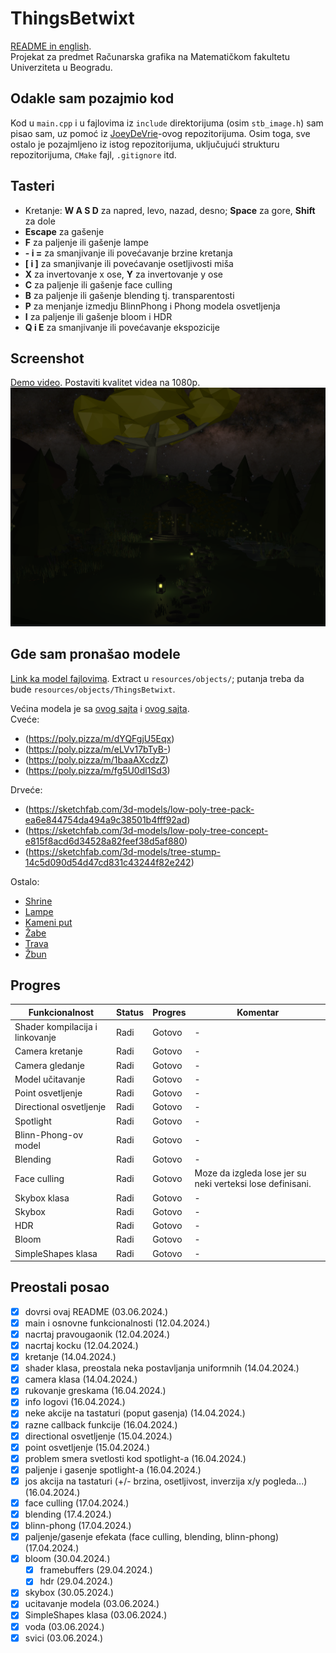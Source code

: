 # ThingsBetwixt
[README in english](README.md). <br>
Projekat za predmet Računarska grafika na Matematičkom fakultetu Univerziteta u Beogradu.

## Odakle sam pozajmio kod
Kod u `main.cpp` i u fajlovima iz `include` direktorijuma (osim `stb_image.h`) sam pisao sam, uz pomoć iz [JoeyDeVrie](https://github.com/JoeyDeVries/LearnOpenGL)-ovog repozitorijuma.
Osim toga, sve ostalo je pozajmljeno iz istog repozitorijuma, uključujući strukturu repozitorijuma, `CMake` fajl, `.gitignore` itd.

## Tasteri
- Kretanje: **W A S D** za napred, levo, nazad, desno; **Space** za gore, **Shift** za dole
- **Escape** za gašenje
- **F** za paljenje ili gašenje lampe
- **- i =** za smanjivanje ili povećavanje brzine kretanja
- **\[ i \]** za smanjivanje ili povećavanje osetljivosti miša
- **X** za invertovanje x ose, **Y** za invertovanje y ose
- **C** za paljenje ili gašenje face culling
- **B** za paljenje ili gašenje blending tj. transparentosti
- **P** za menjanje izmedju BlinnPhong i Phong modela osvetljenja
- **I** za paljenje ili gašenje bloom i HDR
- **Q i E** za smanjivanje ili povećavanje ekspozicije

## Screenshot
[Demo video](https://youtu.be/peo56Z8w0GY). Postaviti kvalitet videa na 1080p.
![Things Betwixt](ThingsBetwixtScreenshot.png)

## Gde sam pronašao modele
[Link ka model fajlovima](https://drive.google.com/drive/folders/1BLc8cdFd9BXdgl4e1esrviWqRjOcZmzQ?usp=sharing). Extract u `resources/objects/`; putanja treba da bude `resources/objects/ThingsBetwixt`.

Većina modela je sa [ovog sajta](https://poly.pizza/) i [ovog sajta](https://sketchfab.com/feed). <br>
Cveće:
- (https://poly.pizza/m/dYQFgjU5Eqx)
- (https://poly.pizza/m/eLVv17bTyB-)
- (https://poly.pizza/m/1baaAXcdzZ)
- (https://poly.pizza/m/fg5U0dl1Sd3)

Drveće:
- (https://sketchfab.com/3d-models/low-poly-tree-pack-ea6e844754da494a9c38501b4fff92ad)
- (https://sketchfab.com/3d-models/low-poly-tree-concept-e815f8acd6d34528a82feef38d5af880)
- (https://sketchfab.com/3d-models/tree-stump-14c5d090d54d47cd831c43244f82e242)

Ostalo:
- [Shrine](https://sketchfab.com/3d-models/shrine-61c478f77ea14759b61dd8938e4015a6)
- [Lampe](https://poly.pizza/m/37EufrdA2UB)
- [Kameni put](https://poly.pizza/m/0vAJVcMEFdv)
- [Žabe](https://poly.pizza/m/cwyNyIba6WE)
- [Trava](https://poly.pizza/m/eFUpFgjCf0p)
- [Žbun](https://poly.pizza/m/TSbIxkDtxF)

## Progres
| Funkcionalnost                  | Status | Progres | Komentar                                                        |
|---------------------------------|--------|---------|-----------------------------------------------------------------|
| Shader kompilacija i linkovanje | Radi   | Gotovo  | -                                                               |
| Camera kretanje                 | Radi   | Gotovo  | -                                                               |
| Camera gledanje                 | Radi   | Gotovo  | -                                                               |
| Model učitavanje                | Radi   | Gotovo  | -                                                               |
| Point osvetljenje               | Radi   | Gotovo  | -                                                               |
| Directional osvetljenje         | Radi   | Gotovo  | -                                                               |
| Spotlight                       | Radi   | Gotovo  | -                                                               |
| Blinn-Phong-ov model            | Radi   | Gotovo  | -                                                               |
| Blending                        | Radi   | Gotovo  | -                                                               |
| Face culling                    | Radi   | Gotovo  | Moze da izgleda lose jer su neki verteksi lose definisani.      |
| Skybox klasa                    | Radi   | Gotovo  | -                                                               |
| Skybox                          | Radi   | Gotovo  | -                                                               |
| HDR                             | Radi   | Gotovo  | -                                                               |
| Bloom                           | Radi   | Gotovo  | -                                                               |
| SimpleShapes klasa              | Radi   | Gotovo  | -                                                               |

## Preostali posao
- [x] dovrsi ovaj README (03.06.2024.)
- [x] main i osnovne funkcionalnosti (12.04.2024.)
- [x] nacrtaj pravougaonik (12.04.2024.)
- [x] nacrtaj kocku (12.04.2024.)
- [x] kretanje (14.04.2024.)
- [x] shader klasa, preostala neka postavljanja uniformnih (14.04.2024.)
- [x] camera klasa (14.04.2024.)
- [x] rukovanje greskama (16.04.2024.)
- [x] info logovi (16.04.2024.)
- [x] neke akcije na tastaturi (poput gasenja) (14.04.2024.)
- [x] razne callback funkcije (16.04.2024.)
- [x] directional osvetljenje (15.04.2024.)
- [x] point osvetljenje (15.04.2024.)
- [x] problem smera svetlosti kod spotlight-a (16.04.2024.)
- [x] paljenje i gasenje spotlight-a (16.04.2024.)
- [x] jos akcija na tastaturi (+/- brzina, osetljivost, inverzija x/y pogleda...) (16.04.2024.)
- [x] face culling (17.04.2024.)
- [x] blending (17.4.2024.)
- [x] blinn-phong (17.04.2024.)
- [x] paljenje/gasenje efekata (face culling, blending, blinn-phong) (17.04.2024.)
- [x] bloom (30.04.2024.)
  - [x] framebuffers (29.04.2024.)
  - [x] hdr (29.04.2024.)
- [x] skybox (30.05.2024.)
- [x] ucitavanje modela (03.06.2024.)
- [x] SimpleShapes klasa (03.06.2024.)
- [x] voda (03.06.2024.)
- [x] svici (03.06.2024.)
